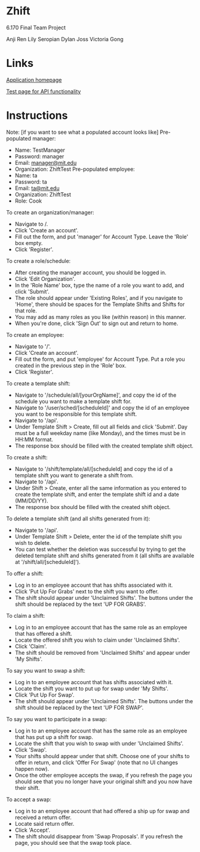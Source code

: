 Zhift
=====

6.170 Final Team Project

Anji Ren
Lily Seropian
Dylan Joss
Victoria Gong

Links
=====

[Application homepage](http://zhift-vickyg.rhcloud.com/)

[Test page for API functionality](http://zhift-vickyg.rhcloud.com/api)

Instructions
=====
Note: [if you want to see what a populated account looks like]
Pre-populated manager:
- Name: TestManager
- Password: manager
- Email: manager@mit.edu
- Organization: ZhiftTest
Pre-populated employee:
- Name: ta
- Password: ta
- Email: ta@mit.edu
- Organization: ZhiftTest
- Role: Cook

To create an organization/manager:
- Navigate to /.
- Click 'Create an account'.
- Fill out the form, and put 'manager' for Account Type. Leave the 'Role' box empty.
- Click 'Register'.

To create a role/schedule:
- After creating the manager account, you should be logged in.
- Click 'Edit Organization'.
- In the 'Role Name' box, type the name of a role you want to add, and click 'Submit'.
- The role should appear under 'Existing Roles', and if you navigate to 'Home', there should be spaces for the Template Shifts and Shifts for that role.
- You may add as many roles as you like (within reason) in this manner.
- When you're done, click 'Sign Out' to sign out and return to home.

To create an employee:
- Navigate to '/'.
- Click 'Create an account'.
- Fill out the form, and put 'employee' for Account Type. Put a role you created in the previous step in the 'Role' box.
- Click 'Register'.

To create a template shift:
- Navigate to '/schedule/all/[yourOrgName]', and copy the id of the schedule you want to make a template shift for.
- Navigate to '/user/sched/[scheduleId]' and copy the id of an employee you want to be responsible for this template shift.
- Navigate to '/api'.
- Under Template Shift > Create, fill out all fields and click 'Submit'. Day must be a full weekday name (like Monday), and the times must be in HH:MM format.
- The response box should be filled with the created template shift object.

To create a shift:
- Navigate to '/shift/template/all/[scheduleId] and copy the id of a template shift you want to generate a shift from.
- Navigate to '/api'.
- Under Shift > Create, enter all the same information as you entered to create the template shift, and enter the template shift id and a date (MM/DD/YY).
- The response box should be filled with the created shift object.

To delete a template shift (and all shifts generated from it):
- Navigate to '/api'.
- Under Template Shift > Delete, enter the id of the template shift you wish to delete.
- You can test whether the deletion was successful by trying to get the deleted template shift and shifts generated from it (all shifts are available at '/shift/all/[scheduleId]').

To offer a shift:
- Log in to an employee account that has shifts associated with it.
- Click 'Put Up For Grabs' next to the shift you want to offer.
- The shift should appear under 'Unclaimed Shifts'. The buttons under the shift should be replaced by the text 'UP FOR GRABS'.

To claim a shift:
- Log in to an employee account that has the same role as an employee that has offered a shift.
- Locate the offered shift you wish to claim under 'Unclaimed Shifts'.
- Click 'Claim'.
- The shift should be removed from 'Unclaimed Shifts' and appear under 'My Shifts'.

To say you want to swap a shift:
- Log in to an employee account that has shifts associated with it.
- Locate the shift you want to put up for swap under 'My Shifts'.
- Click 'Put Up For Swap'.
- The shift should appear under 'Unclaimed Shifts'. The buttons under the shift should be replaced by the text 'UP FOR SWAP'.

To say you want to participate in a swap:
- Log in to an employee account that has the same role as an employee that has put up a shift for swap.
- Locate the shift that you wish to swap with under 'Unclaimed Shifts'.
- Click 'Swap'.
- Your shifts should appear under that shift. Choose one of your shifts to offer in return, and click 'Offer For Swap' (note that no UI changes happen now).
- Once the other employee accepts the swap, if you refresh the page you should see that you no longer have your original shift and you now have their shift.

To accept a swap:
- Log in to an employee account that had offered a ship up for swap and received a return offer.
- Locate said return offer.
- Click 'Accept'.
- The shift should disappear from 'Swap Proposals'. If you refresh the page, you should see that the swap took place.